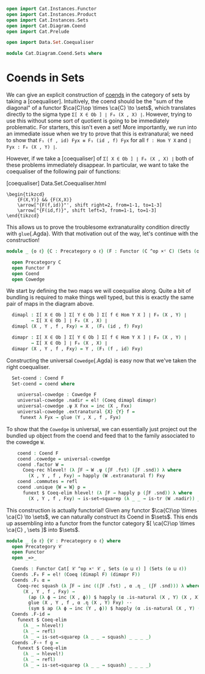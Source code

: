 ```agda
open import Cat.Instances.Functor
open import Cat.Instances.Product
open import Cat.Instances.Sets
open import Cat.Diagram.Coend
open import Cat.Prelude

open import Data.Set.Coequaliser

module Cat.Diagram.Coend.Sets where
```

# Coends in Sets

We can give an explicit construction of [coends] in the category of sets
by taking a [coequaliser]. Intuitively, the coend should be the
"sum of the diagonal" of a functor $\ca{C}\op \times \ca{C} \to \sets$,
which translates directly to the sigma type `Σ[ X ∈ Ob ] ∣ F₀ (X , X) ∣`.
However, trying to use this without some sort of quotient is going to
be immediately problematic. For starters, this isn't even a set!
More importantly, we run into an immediate issue when we try to prove
that this is extranatural; we need to show that
`F₁ (f , id) Fyx ≡ F₁ (id , f) Fyx` for all `f : Hom Y X` and
`∣ Fyx : F₀ (X , Y) ∣`.

[coends]: Cat.Diagram.Coend.html

However, if we take a [coequaliser] of `Σ[ X ∈ Ob ] ∣ F₀ (X , X) ∣` both
of these problems immediately disappear. In particular, we want to take
the coequaliser of the following pair of functions:

[coequaliser] Data.Set.Coequaliser.html

~~~{.quiver}
\begin{tikzcd}
	{F(X,Y)} && {F(X,X)}
	\arrow["{F(f,id)}"', shift right=2, from=1-1, to=1-3]
	\arrow["{F(id,f)}", shift left=3, from=1-1, to=1-3]
\end{tikzcd}
~~~

This allows us to prove the troublesome extranaturality condition
directly with `glue`{.Agda}. With that motivation out of the way, let's
continue with the construction!

```agda
module _ {o ℓ} {C : Precategory o ℓ} (F : Functor (C ^op ×ᶜ C) (Sets (o ⊔ ℓ))) where

  open Precategory C
  open Functor F
  open Coend
  open Cowedge
```

We start by defining the two maps we will coequalise along. Quite a
bit of bundling is required to make things well typed, but this is
exactly the same pair of maps in the diagram above.

```agda
  dimapl : Σ[ X ∈ Ob ] Σ[ Y ∈ Ob ] Σ[ f ∈ Hom Y X ] ∣ F₀ (X , Y) ∣
         → Σ[ X ∈ Ob ] ∣ F₀ (X , X) ∣
  dimapl (X , Y , f , Fxy) = X , (F₁ (id , f) Fxy)

  dimapr : Σ[ X ∈ Ob ] Σ[ Y ∈ Ob ] Σ[ f ∈ Hom Y X ] ∣ F₀ (X , Y) ∣
         → Σ[ X ∈ Ob ] ∣ F₀ (X , X) ∣
  dimapr (X , Y , f , Fxy) = Y , (F₁ (f , id) Fxy)
```

Constructing the universal `Cowedge`{.Agda} is easy now that we've
taken the right coequaliser.

```agda
  Set-coend : Coend F
  Set-coend = coend where

    universal-cowedge : Cowedge F
    universal-cowedge .nadir = el! (Coeq dimapl dimapr)
    universal-cowedge .ψ X Fxx = inc (X , Fxx)
    universal-cowedge .extranatural {X} {Y} f =
     funext λ Fyx → glue (Y , X , f , Fyx)
```

To show that the `Cowedge` is universal, we can essentially just
project out the bundled up object from the coend and feed that
to the family associated to the cowedge `W`.

```agda
    coend : Coend F
    coend .cowedge = universal-cowedge
    coend .factor W =
      Coeq-rec hlevel! (λ ∫F → W .ψ (∫F .fst) (∫F .snd)) λ where
        (X , Y , f , Fxy) → happly (W .extranatural f) Fxy
    coend .commutes = refl
    coend .unique {W = W} p =
      funext $ Coeq-elim hlevel! (λ ∫F → happly p (∫F .snd)) λ where
        (X , Y , f , Fxy) → is-set→squarep (λ _ _ → is-tr (W .nadir)) _ _ _ _
```

This construction is actually functorial! Given any functor
$\ca{C}\op \times \ca{C} \to \sets$, we can naturally construct its
Coend in $\sets$. This ends up assembling into a functor from the
functor category $[ \ca{C}\op \times \ca{C} , \sets ]$ into $\sets$.

```agda
module _ {o ℓ} {𝒞 : Precategory o ℓ} where
  open Precategory 𝒞
  open Functor
  open _=>_

  Coends : Functor Cat[ 𝒞 ^op ×ᶜ 𝒞 , Sets (o ⊔ ℓ) ] (Sets (o ⊔ ℓ))
  Coends .F₀ F = el! (Coeq (dimapl F) (dimapr F))
  Coends .F₁ α =
    Coeq-rec squash (λ ∫F → inc ((∫F .fst) , α .η _ (∫F .snd))) λ where
      (X , Y , f , Fxy) →
        (ap (λ ϕ → inc (X , ϕ)) $ happly (α .is-natural (X , Y) (X , X) (id , f)) Fxy) ··
        glue (X , Y , f , α .η (X , Y) Fxy) ··
        (sym $ ap (λ ϕ → inc (Y , ϕ)) $ happly (α .is-natural (X , Y) (Y , Y) (f , id)) Fxy)
  Coends .F-id =
    funext $ Coeq-elim
      (λ _ → hlevel!)
      (λ _ → refl)
      (λ _ → is-set→squarep (λ _ _ → squash) _ _ _ _)
  Coends .F-∘ f g =
    funext $ Coeq-elim
      (λ _ → hlevel!)
      (λ _ → refl)
      (λ _ → is-set→squarep (λ _ _ → squash) _ _ _ _)
```

